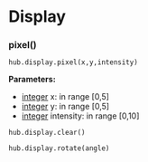 
<style type='text/css'>
.section ul { list-style: none !important; margin-left: 80px; margin-top:-3em;}
.section li { list-style: none !important}
.toctree-l2 a {margin-left: 0em;}
.toctree-l3 {margin-left: 2em;}
h2 {font-size: 125%;}
h2 {font-size: 115%;}
</style>



# Display

## pixel()

```
hub.display.pixel(x,y,intensity)
```

__Parameters:__

*  [integer](data_types.md#integer) x: in range [0,5]
*  [integer](data_types.md#integer) y: in range [0,5]
*  [integer](data_types.md#integer) intensity:  in range [0,10]


```
hub.display.clear()
```

```
hub.display.rotate(angle)
```


